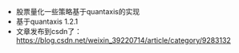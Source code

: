  - 股票量化一些策略基于quantaxis的实现
 - 基于quantaxis 1.2.1
 - 文章发布到csdn了：https://blog.csdn.net/weixin_39220714/article/category/9283132
